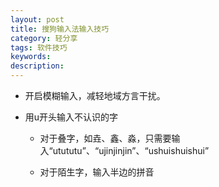 ```yaml
---
layout: post
title: 搜狗输入法输入技巧
category: 轻分享
tags: 软件技巧
keywords: 
description: 
---
```


* 开启模糊输入，减轻地域方言干扰。

* 用u开头输入不认识的字

	- 对于叠字，如垚、鑫、淼，只需要输入“utututu”、“ujinjinjin”、“ushuishuishui”
	
	- 对于陌生字，输入半边的拼音



